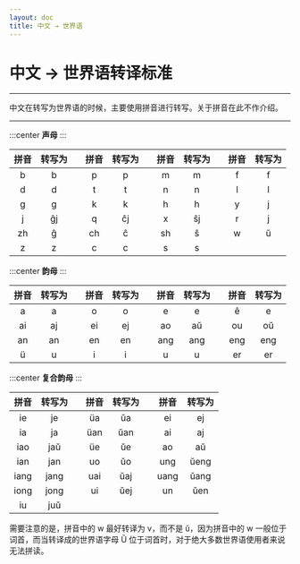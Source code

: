 ```yaml
---
layout: doc
title: 中文 → 世界语
---
```

# 中文 → 世界语转译标准

----

中文在转写为世界语的时候，主要使用拼音进行转写。关于拼音在此不作介绍。

----

:::center
**声母**
:::

| 拼音  | 转写为 |   | 拼音 |  转写为 |   | 拼音 |  转写为  |   |  拼音  |   转写为   |
|:----:|:------:|:-:|:----:|:------:|:-:|:-----:|:------:|:-:|:------:|:---------:|
|   b  |    b   |   |   p  |    p   |   |   m  |    m    |   |    f   |     f     |
|   d  |    d   |   |   t  |    t   |   |   n  |    n    |   |    l   |     l     |
|   g  |    g   |   |   k  |    k   |   |   h  |    h    |   |    y   |     j     |
|   j  |   ĝj   |   |   q  |    ĉj  |   |   x  |    ŝj   |   |    r   |     j     |
|  zh  |    ĝ   |   |  ch  |    ĉ   |   |  sh  |    ŝ    |   |    w   |     ŭ     |
|   z  |    z   |   |   c  |    c   |   |   s  |    s    |   |        |           |

:::center
**韵母**
:::

| 拼音  | 转写为|   | 拼音 | 转写为 |   |  拼音  | 转写为 |   |  拼音  | 转写为 |
|:-----:|:----:|:-:|:----:|:-----:|:-:|:------:|:-----:|:-:|:------:|:-----:|
|   a   |   a  |   |   o  |   o   |   |    e   |   e   |   |    ê   |   e   |
|  ai   |  aj  |   |  ei  |  ej   |   |   ao   |   aŭ  |   |   ou   |   oŭ  |
|  an   |  an  |   |  en  |  en   |   |  ang   |  ang  |   |  eng   |  eng  |
|   ü   |   u  |   |   i  |   i   |   |    u   |    u  |   |   er   |   er  |

:::center
**复合韵母**
:::

| 拼音  | 转写为|   | 拼音 | 转写为 |   |  拼音  | 转写为 |
|:-----:|:----:|:-:|:----:|:-----:|:-:|:------:|:-----:|
|  ie   |  je  |   |  üa  |  ŭa   |   |  ei    |  ej   |
|  ia   |  ja  |   |  üan |  ŭan  |   |  ai    |  aj   |
|  iao  |  jaŭ |   |  üe  |  ŭe   |   |  ao    |  aŭ   |
|  ian  |  jan |   |  uo  |  ŭo   |   |  ung   |  ŭeng |
|  iang |  jang|   |  uai |  ŭaj  |   |  uang  |  ŭang |
|  iong |  jong|   |  ui  |  ŭej  |   |  un    |  ŭen  |
|  iu   |  juŭ |

需要注意的是，拼音中的 w 最好转译为 v，而不是 ŭ，因为拼音中的 w 一般位于词首，而当转译成的世界语字母 Ŭ 位于词首时，对于绝大多数世界语使用者来说无法拼读。
